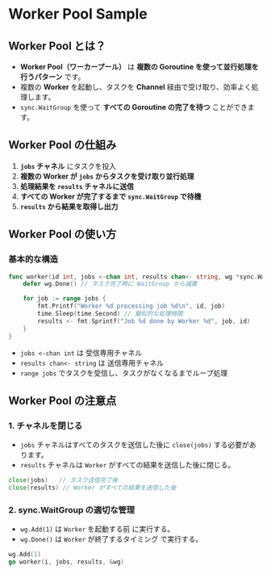 # Worker Pool Sample

## Worker Pool とは？

- **Worker Pool（ワーカープール）** は **複数の Goroutine を使って並行処理を行うパターン** です。
- 複数の **Worker** を起動し、タスクを **Channel** 経由で受け取り、効率よく処理します。
- `sync.WaitGroup` を使って **すべての Goroutine の完了を待つ** ことができます。

## Worker Pool の仕組み

1. **`jobs` チャネル** にタスクを投入
2. **複数の Worker が `jobs` からタスクを受け取り並行処理**
3. **処理結果を `results` チャネルに送信**
4. **すべての Worker が完了するまで `sync.WaitGroup` で待機**
5. **`results` から結果を取得し出力**

## Worker Pool の使い方

### 基本的な構造

```go
func worker(id int, jobs <-chan int, results chan<- string, wg *sync.WaitGroup) {
    defer wg.Done() // タスク完了時に WaitGroup から減算

    for job := range jobs {
        fmt.Printf("Worker %d processing job %d\n", id, job)
        time.Sleep(time.Second) // 擬似的な処理時間
        results <- fmt.Sprintf("Job %d done by Worker %d", job, id)
    }
}
```

- `jobs <-chan int` は 受信専用チャネル
- `results chan<- string` は 送信専用チャネル
- `range jobs` でタスクを受信し、タスクがなくなるまでループ処理

## Worker Pool の注意点

### 1. チャネルを閉じる

- `jobs` チャネルはすべてのタスクを送信した後に `close(jobs)` する必要があります。
- `results` チャネルは `Worker` がすべての結果を送信した後に閉じる。

```go
close(jobs)   // タスク送信完了後
close(results) // Worker がすべての結果を送信した後
```

### 2. sync.WaitGroup の適切な管理

- `wg.Add(1)` は `Worker` を起動する前 に実行する。
- `wg.Done()` は `Worker` が終了するタイミング で実行する。

```go
wg.Add(1)
go worker(i, jobs, results, &wg)
```

